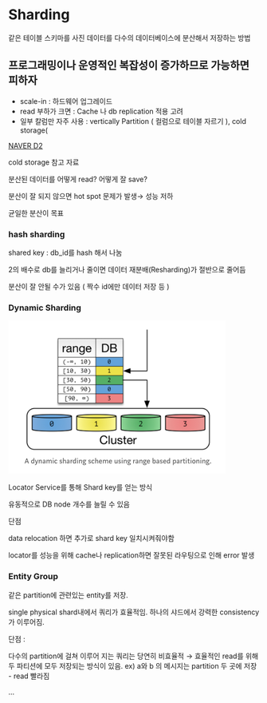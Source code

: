 # Sharding


같은 테이블 스키마를 사진 데이터를 다수의 데이터베이스에 분산해서 저장하는 방법

## 프로그래밍이나 운영적인 복잡성이 증가하므로 가능하면 피하자

- scale-in : 하드웨어 업그레이드
- read 부하가 크면 : Cache 나 db replication 적용 고려
- 일부 칼럼만 자주 사용 : vertically Partition ( 컬럼으로 테이블 자르기 ), cold storage(

[NAVER D2](https://d2.naver.com/helloworld/526125)

cold storage 참고 자료

분산된 데이터를 어떻게 read? 어떻게 잘 save?

분산이 잘 되지 않으면 hot spot 문제가 발생→ 성능 저하

균일한 분산이 목표

### hash sharding

shared key : db_id를 hash 해서 나눔 

2의 배수로 db를 늘리거나 줄이면 데이터 재분배(Resharding)가 절반으로 줄어듬 

분산이 잘 안될 수가 있음 ( 짝수 id에만 데이터 저장 등 )

### Dynamic Sharding

![Untitled](https://raw.githubusercontent.com/dyparkkk/TIL/main/DB/img/sharding00.png)

Locator Service를 통해 Shard key를 얻는 방식 

유동적으로 DB node 개수를 늘릴 수 있음 

단점 

data relocation 하면 추가로 shard key 일치시켜줘야함 

locator를 성능을 위해 cache나 replication하면 잘못된 라우팅으로 인해 error 발생

### Entity Group

같은 partition에 관련있는 entity를 저장. 

single physical shard내에서 쿼리가 효율적임. 하나의 샤드에서 강력한 consistency가 이루어짐.

단점 : 

다수의 partition에 걸쳐 이루어 지는 쿼리는 당연히 비효율적 → 효율적인 read를 위해 두 파티션에 모두 저장되는 방식이 있음. ex) a와 b 의 메시지는 partition 두 곳에 저장 - read 빨라짐 

...